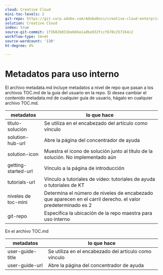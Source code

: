 ```yaml
---
cloud: Creative Cloud
mini-toc-levels: 2
git-repo: https://git.corp.adobe.com/AdobeDocs/creative-cloud-enterprise-learn.es-ES
solution: Creative Cloud
index: true
source-git-commit: 1f3b82b031beb84a1adba932fccf678c257164c2
workflow-type: tm+mt
source-wordcount: '130'
ht-degree: 0%

---
```



# Metadatos para uso interno

El archivo metadata.md incluye metadatos a nivel de repo que pasan a los archivos TOC.md de la guía del usuario en la repo. Si desea cambiar el contenido metadata.md de cualquier guía de usuario, hágalo en cualquier archivo TOC.md.

| metadatos | lo que hace |
|--- |--- |
| título-solución | Se utiliza en el encabezado del artículo como vínculo |
| solution-hub-url | Abre la página del concentrador de ayuda |
| solution-icon | Muestra el icono de solución junto al título de la solución. No implementado aún |
| getting-started-url | Vínculo a la página de introducción |
| tutorials-url | Vínculo a tutoriales de vídeo: tutoriales de ayuda o tutoriales de KT |
| niveles de toc-mini | Determina el número de niveles de encabezado que aparecen en el carril derecho. el valor predeterminado es 2 |
| git-repo | Especifica la ubicación de la repo maestra para uso interno |

En el archivo TOC.md

| metadatos | lo que hace |
|--- |--- |
| user-guide-title | Se utiliza en el encabezado del artículo como vínculo |
| user-guide-url | Abre la página del concentrador de ayuda |
